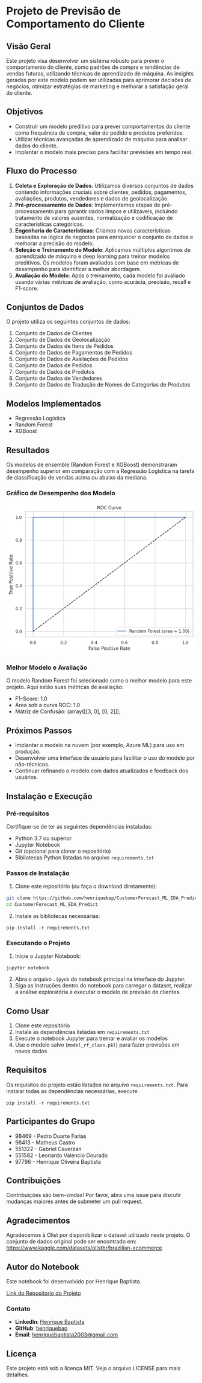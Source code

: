 # Projeto de Previsão de Comportamento do Cliente

## Visão Geral

Este projeto visa desenvolver um sistema robusto para prever o comportamento do cliente, como padrões de compra e tendências de vendas futuras, utilizando técnicas de aprendizado de máquina. As insights geradas por este modelo podem ser utilizadas para aprimorar decisões de negócios, otimizar estratégias de marketing e melhorar a satisfação geral do cliente.

## Objetivos

- Construir um modelo preditivo para prever comportamentos do cliente como frequência de compra, valor do pedido e produtos preferidos.
- Utilizar técnicas avançadas de aprendizado de máquina para analisar dados do cliente.
- Implantar o modelo mais preciso para facilitar previsões em tempo real.

## Fluxo do Processo

1. **Coleta e Exploração de Dados**: Utilizamos diversos conjuntos de dados contendo informações cruciais sobre clientes, pedidos, pagamentos, avaliações, produtos, vendedores e dados de geolocalização.
2. **Pré-processamento de Dados**: Implementamos etapas de pré-processamento para garantir dados limpos e utilizáveis, incluindo tratamento de valores ausentes, normalização e codificação de características categóricas.
3. **Engenharia de Características**: Criamos novas características baseadas na lógica de negócios para enriquecer o conjunto de dados e melhorar a precisão do modelo.
4. **Seleção e Treinamento do Modelo**: Aplicamos múltiplos algoritmos de aprendizado de máquina e deep learning para treinar modelos preditivos. Os modelos foram avaliados com base em métricas de desempenho para identificar a melhor abordagem.
5. **Avaliação do Modelo**: Após o treinamento, cada modelo foi avaliado usando várias métricas de avaliação, como acurácia, precisão, recall e F1-score.

## Conjuntos de Dados

O projeto utiliza os seguintes conjuntos de dados:

1. Conjunto de Dados de Clientes
2. Conjunto de Dados de Geolocalização
3. Conjunto de Dados de Itens de Pedidos
4. Conjunto de Dados de Pagamentos de Pedidos
5. Conjunto de Dados de Avaliações de Pedidos
6. Conjunto de Dados de Pedidos
7. Conjunto de Dados de Produtos
8. Conjunto de Dados de Vendedores
9. Conjunto de Dados de Tradução de Nomes de Categorias de Produtos

## Modelos Implementados

- Regressão Logística
- Random Forest
- XGBoost

## Resultados

Os modelos de ensemble (Random Forest e XGBoost) demonstraram desempenho superior em comparação com a Regressão Logística na tarefa de classificação de vendas acima ou abaixo da mediana.

### Gráfico de Desempenho dos Modelo

![RandomForestROC](https://github.com/henriquebap/CustomerForecast_ML_EDA_Predict/blob/main/images/RandomForestROC.png)

### Melhor Modelo e Avaliação

O modelo Random Forest foi selecionado como o melhor modelo para este projeto. Aqui estão suas métricas de avaliação:

- F1-Score: 1.0
- Área sob a curva ROC: 1.0
- Matriz de Confusão: (array([[3, 0],
  [0, 2]]),

## Próximos Passos

- Implantar o modelo na nuvem (por exemplo, Azure ML) para uso em produção.
- Desenvolver uma interface de usuário para facilitar o uso do modelo por não-técnicos.
- Continuar refinando o modelo com dados atualizados e feedback dos usuários.

## Instalação e Execução

### Pré-requisitos

Certifique-se de ter as seguintes dependências instaladas:

- Python 3.7 ou superior
- Jupyter Notebook
- Git (opcional para clonar o repositório)
- Bibliotecas Python listadas no arquivo `requirements.txt`

### Passos de Instalação

1. Clone este repositório (ou faça o download diretamente):

```bash
git clone https://github.com/henriquebap/CustomerForecast_ML_EDA_Predict.git
cd CustomerForecast_ML_EDA_Predict
```

2. Instale as bibliotecas necessárias:

```
pip install -r requirements.txt
```

### Executando o Projeto

1. Inicie o Jupyter Notebook:

```
jupyter notebook
```

2. Abra o arquivo `.ipynb` do notebook principal na interface do Jupyter.
3. Siga as instruções dentro do notebook para carregar o dataset, realizar a análise exploratória e executar o modelo de previsão de clientes.

## Como Usar

1. Clone este repositório
2. Instale as dependências listadas em `requirements.txt`
3. Execute o notebook Jupyter para treinar e avaliar os modelos
4. Use o modelo salvo (`model_rf_class.pkl`) para fazer previsões em novos dados

## Requisitos

Os requisitos do projeto estão listados no arquivo `requirements.txt`. Para instalar todas as dependências necessárias, execute:

```
pip install -r requirements.txt
```

## Participantes do Grupo

- 98469 - Pedro Duarte Farias
- 98413 - Matheus Castro
- 551322 - Gabriel Caverzan
- 551582 - Leonardo Valencio Dourado
- 97796 - Henrique Oliveira Baptista

## Contribuições

Contribuições são bem-vindas! Por favor, abra uma issue para discutir mudanças maiores antes de submeter um pull request.

## Agradecimentos

Agradecemos à Olist por disponibilizar o dataset utilizado neste projeto. O conjunto de dados original pode ser encontrado em:
https://www.kaggle.com/datasets/olistbr/brazilian-ecommerce

## Autor do Notebook

Este notebook foi desenvolvido por Henrique Baptista.

[Link do Repositorio do Projeto](https://github.com/henriquebap/CustomerForecast_ML_EDA_Predict)

### Contato

- **LinkedIn**: [Henrique Baptista](https://www.linkedin.com/in/henrique-baptista777/)
- **GitHub**: [henriquebap](https://github.com/henriquebap)
- **Email**: [henriquebaptista2003@gmail.com](mailto:henriquebaptista2003@gmail.com)

## Licença

Este projeto está sob a licença MIT. Veja o arquivo LICENSE para mais detalhes.
